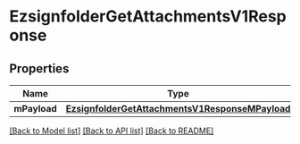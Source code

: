 # EzsignfolderGetAttachmentsV1Response

## Properties
Name | Type | Description | Notes
------------ | ------------- | ------------- | -------------
**mPayload** | [**EzsignfolderGetAttachmentsV1ResponseMPayload**](EzsignfolderGetAttachmentsV1ResponseMPayload.md) |  | 

[[Back to Model list]](../README.md#documentation-for-models) [[Back to API list]](../README.md#documentation-for-api-endpoints) [[Back to README]](../README.md)


